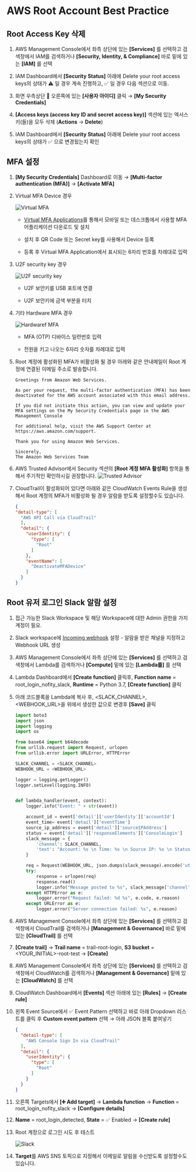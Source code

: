 # AWS Root Account Best Practice

## Root Access Key 삭제

1. AWS Management Console에서 좌측 상단에 있는 **[Services]** 를 선택하고 검색창에서 IAM를 검색하거나 **[Security, Identity, & Compliance]** 바로 밑에 있는 **[IAM]** 를 선택

2. IAM Dashboard에서 **[Security Status]** 아래에 Delete your root access keys의 상태가 :warning: 일 경우 계속 진행하고, :white_check_mark: 일 경우 다음 섹션으로 이동.

3. 화면 우측상단 :bell: 오른쪽에 있는 **[사용자 아이디]**  클릭 &rightarrow; **[My Security Credentials]**

4. **[Access keys (access key ID and secret access key)]** 섹션에 있는 엑서스키(들)을 모두 삭제 (**Actions** &rightarrow; **Delete**)

5. IAM Dashboard에서 **[Security Status]** 아래에 Delete your root access keys의 상태가 :white_check_mark: 으로 변경됬는지 확인

## MFA 설정

1. **[My Security Credentials]** Dashboard로 이동 &rightarrow; **[Multi-factor authentication (MFA)]** &rightarrow; **[Activate MFA]**

2. Virtual MFA Device 경우

    ![Virtual MFA](media/vmfa.png)

    - [Virtual MFA Applications](https://aws.amazon.com/iam/features/mfa/)를 통해서 모바일 또는 데스크톱에서 사용할 MFA 어플리케이션 다운로드 및 설치

    - 설치 후 QR Code 또는 Secret key를 사용해서 Device 등록

    - 등록 후 Virtual MFA Application에서 표시되는 6자리 번호를 차례대로 입력

3. U2F security key 경우

    ![U2F security key](media/u2f.png)

    - U2F 보안키를 USB 포트에 연결

    - U2F 보안키에 금색 부분을 터치

4. 기타 Hardware MFA 경우

    ![Hardwaref MFA](media/hmfa.png)

    - MFA (OTP) 디바이스 일련번호 입력

    - 전원을 키고 나오는 6자리 숫자를 차례대로 입력

5. Root 계정에 활성화된 MFA가 비활성화 될 경우 아래와 같은 안내메일이 Root 계정에 연결된 이메일 주소로 발송합니다.

   ```text
   Greetings from Amazon Web Services.

   As per your request, the multi-factor authentication (MFA) has been deactivated for the AWS account associated with this email address.

   If you did not initiate this action, you can view and update your MFA settings on the My Security Credentials page in the AWS Management Console

   For additional help, visit the AWS Support Center at https://aws.amazon.com/support.

   Thank you for using Amazon Web Services.

   Sincerely,
   The Amazon Web Services Team
   ```

6. AWS Trusted Advisor에서 Security 섹션의 **[Root 계정 MFA 활성화]** 항목을 통해서 주기적인 확인하시길 권장합니다.
  ![Trusted Advisor](media/trustedadvisor.png)

7. CloudTrail이 활성화되어 있다면 아래와 같은 CloudWatch Events Rule을 생성해서 Root 계정의 MFA가 비활성화 될 경우 알람을 받도록 설정할수도 있습니다.

    ```json
    {
    "detail-type": [
      "AWS API Call via CloudTrail"
      ],
      "detail": {
        "userIdentity": {
          "type": [
            "Root"
          ]
        },
        "eventName": [
          "DeactivateMFADevice"
        ]
      }
    }
    ```

## Root 유저 로그인 Slack 알람 설정

1. 접근 가능한 Slack Workspace 및 해당 Workspace에 대한 Admin 권한을 가지 계정이 필요.

2. Slack workspace에 [Incoming webhook](https://my.slack.com/services/new/incoming-webhook) 설정 - 알람을 받은 채널을 지정하고 Webhook URL 생성

3. AWS Management Console에서 좌측 상단에 있는 **[Services]** 를 선택하고 검색창에서 Lambda를 검색하거나 **[Compute]** 밑에 있는 **[Lambda를]** 를 선택

4. Lambda Dashboard에서  **[Create function]** 클릭후,
  **Function name** = root_login_nofity_slack,
  **Runtime** = Python 3.7,
  **[Create function]** 클릭

5. 아래 코드블록을 Lambda에 복사 후, <SLACK_CHANNEL>, <WEBHOOK_URL>을 위에서 생성한 값으로 변경후 **[Save]** 클릭

    ```python
    import boto3
    import json
    import logging
    import os

    from base64 import b64decode
    from urllib.request import Request, urlopen
    from urllib.error import URLError, HTTPError

    SLACK_CHANNEL = <SLACK_CHANNEL>
    WEBHOOK_URL = <WEBHOOK_URL>

    logger = logging.getLogger()
    logger.setLevel(logging.INFO)


    def lambda_handler(event, context):
        logger.info("Event: " + str(event))

        account_id = event['detail']['userIdentity']['accountId']
        event_time= event['detail']['eventTime']
        source_ip_address = event['detail']['sourceIPAddress']
        status = event['detail']['responseElements']['ConsoleLogin']
        slack_message = {
            'channel': SLACK_CHANNEL,
            'text': "Account: %s \n Time: %s \n Source IP: %s \n Status: %s" % (account_id, event_time, source_ip_address, status)
        }

        req = Request(WEBHOOK_URL, json.dumps(slack_message).encode('utf-8'))
        try:
            response = urlopen(req)
            response.read()
            logger.info("Message posted to %s", slack_message['channel'])
        except HTTPError as e:
            logger.error("Request failed: %d %s", e.code, e.reason)
        except URLError as e:
            logger.error("Server connection failed: %s", e.reason)
    ```

6. AWS Management Console에서 좌측 상단에 있는 **[Services]** 를 선택하고 검색창에서 CloudTrail를 검색하거나 **[Management & Governance]** 바로 밑에 있는 **[CloudTrail]** 를 선택

7. **[Create trail]** &rightarrow; **Trail name** = trail-root-login, **S3 bucket** = <YOUR_INITIAL>-root-test &rightarrow; **[Create]**

8. AWS Management Console에서 좌측 상단에 있는 **[Services]** 를 선택하고 검색창에서 CloudWatch를 검색하거나 **[Management & Governance]** 밑에 있는 **[CloudWatch]** 를 선택

9. CloudWatch Dashboard에서 **[Events]** 섹션 아래에 있는 **[Rules]** &rightarrow; **[Create rule]**

10. 왼쪽 Event Source에서 :white_check_mark: Event Pattern 선택하고 바로 아래 Dropdown 리스트를 클릭 후 **Custom event pattern** 선택 &rightarrow; 아래 JSON 블록 붙여넣기

    ```json
    {
      "detail-type": [
        "AWS Console Sign In via CloudTrail"
      ],
      "detail": {
        "userIdentity": {
          "type": [
            "Root"
          ]
        }
      }
    }
    ```

11. 오른쪽 Targets에서 **[:heavy_plus_sign: Add target]** &rightarrow; **Lambda function** &rightarrow; **Function** = root_login_nofity_slack &rightarrow; **[Configure details]**

12. **Name** = root_login_detected, **State** = :white_check_mark: Enabled &rightarrow; **[Create rule]**

13. Root 계정으로 로그인 시도 후 테스트

    ![Slack](media/slack.png)

14. **Target**를 AWS SNS 토픽으로 지정해서 이메일로 알림을 수신받도록 설정할수도 있습니다.
